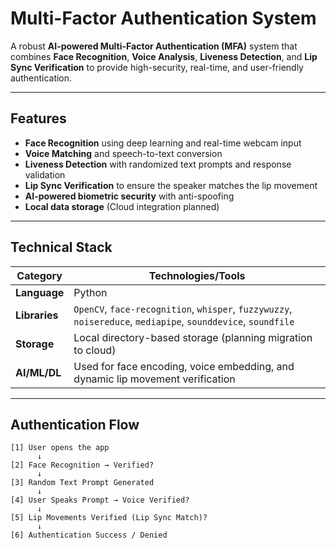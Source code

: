 # Multi-Factor Authentication System

A robust **AI-powered Multi-Factor Authentication (MFA)** system that combines **Face Recognition**, **Voice Analysis**, **Liveness Detection**, and **Lip Sync Verification** to provide high-security, real-time, and user-friendly authentication.

---

## Features

- **Face Recognition** using deep learning and real-time webcam input
- **Voice Matching** and speech-to-text conversion
- **Liveness Detection** with randomized text prompts and response validation
- **Lip Sync Verification** to ensure the speaker matches the lip movement
- **AI-powered biometric security** with anti-spoofing
- **Local data storage** (Cloud integration planned)

---

## Technical Stack

| Category          | Technologies/Tools                                                                 |
|-------------------|------------------------------------------------------------------------------------|
| **Language**       | Python                                                                             |
| **Libraries**      | `OpenCV`, `face-recognition`, `whisper`, `fuzzywuzzy`, `noisereduce`, `mediapipe`, `sounddevice`, `soundfile` |
| **Storage**        | Local directory-based storage (planning migration to cloud)                       |
| **AI/ML/DL**       | Used for face encoding, voice embedding, and dynamic lip movement verification    |

---

## Authentication Flow

```text
[1] User opens the app 
      ↓  
[2] Face Recognition → Verified?  
      ↓  
[3] Random Text Prompt Generated  
      ↓  
[4] User Speaks Prompt → Voice Verified?  
      ↓  
[5] Lip Movements Verified (Lip Sync Match)?  
      ↓  
[6] Authentication Success / Denied
